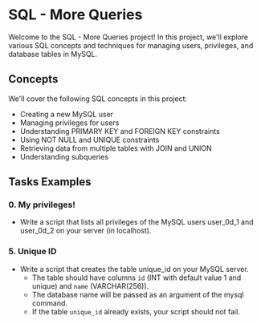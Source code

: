 # SQL - More Queries

Welcome to the SQL - More Queries project! In this project, we'll explore various SQL concepts and techniques for managing users, privileges, and database tables in MySQL.

## Concepts

We'll cover the following SQL concepts in this project:
- Creating a new MySQL user
- Managing privileges for users
- Understanding PRIMARY KEY and FOREIGN KEY constraints
- Using NOT NULL and UNIQUE constraints
- Retrieving data from multiple tables with JOIN and UNION
- Understanding subqueries

## Tasks Examples

### 0. My privileges!
- Write a script that lists all privileges of the MySQL users user_0d_1 and user_0d_2 on your server (in localhost).

### 5. Unique ID
- Write a script that creates the table unique_id on your MySQL server.
  - The table should have columns `id` (INT with default value 1 and unique) and `name` (VARCHAR(256)).
  - The database name will be passed as an argument of the mysql command.
  - If the table `unique_id` already exists, your script should not fail.


